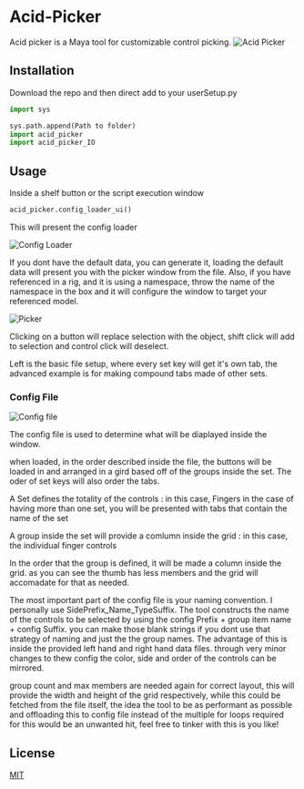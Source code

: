# Acid-Picker

Acid picker is a Maya tool for customizable control picking.
![Acid Picker](https://imgur.com/0mSTvXt.gif)

## Installation

Download the repo and then direct add to your userSetup.py

```python
import sys

sys.path.append(Path to folder) 
import acid_picker
import acid_picker_IO
```

## Usage

Inside a shelf button or the script execution window

```python
acid_picker.config_loader_ui()
```

This will present the config loader

![Config Loader](https://i.imgur.com/IrMrnYf.png)

If you dont have the default data, you can generate it, loading the default data will present you with the picker window from the file. Also, if you have referenced in a rig, and it is using a namespace, throw the name of the namespace in the box and it will configure the window to target your referenced model.

![Picker](https://i.imgur.com/6QVJEuF.png)

Clicking on a button will replace selection with the object, shift click will add to selection and control click will deselect. 

Left is the basic file setup, where every set key will get it's own tab, the advanced example is for making compound tabs made of other sets.

### Config File

![Config file](https://imgur.com/m7iKT38.png)

The config file is used to determine what will be diaplayed inside the window.

when loaded, in the order described inside the file, the buttons will be loaded in and arranged in a gird based off of the groups inside the set. The oder of set keys will also order the tabs.

A Set defines the totality of the controls : in this case, Fingers
in the case of having more than one set, you will be presented with tabs that contain the name of the set

A group inside the set will provide a comlumn inside the grid : in this case, the individual finger controls

In the order that the group is defined, it will be made a column inside the grid. as you can see the thumb has less members and the grid will accomadate for that as needed.

The most important part of the config file is your naming convention. I personally use SidePrefix_Name_TypeSuffix. The tool constructs the name of the controls to be selected by using the config Prefix + group item name + config Suffix. you can make those blank strings if you dont use that strategy of naming and just the the group names. The advantage of this is inside the provided left hand and right hand data files. through very minor changes to thew config the color, side and order of the controls can be mirrored.

group count and max members are needed again for correct layout, this will provide the width and height of the grid respectively, while this could be fetched from the file itself, the idea the tool to be as performant as possible and offloading this to config file instead of the multiple for loops required for this would be an unwanted hit, feel free to tinker with this is you like!


## License
[MIT](https://choosealicense.com/licenses/mit/)
